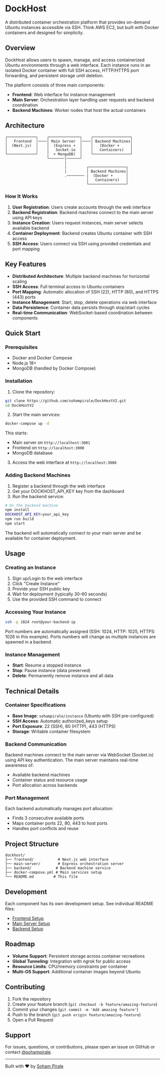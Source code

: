 # DockHost

A distributed container orchestration platform that provides on-demand Ubuntu instances accessible via SSH. Think AWS EC2, but built with Docker containers and designed for simplicity.

## Overview

DockHost allows users to spawn, manage, and access containerized Ubuntu environments through a web interface. Each instance runs in an isolated Docker container with full SSH access, HTTP/HTTPS port forwarding, and persistent storage until deletion.

The platform consists of three main components:
- **Frontend**: Web interface for instance management
- **Main Server**: Orchestration layer handling user requests and backend coordination  
- **Backend Machines**: Worker nodes that host the actual containers

## Architecture

``` 
┌─────────────┐    ┌──────────────┐    ┌─────────────────┐
│   Frontend  │────│ Main Server  │────│ Backend Machines│
│  (Next.js)  │    │  (Express +  │    │   (Docker +     │
│             │    │   Socket.io  │    │   Containers)   │
└─────────────┘    │  + MongoDB)  │    └─────────────────┘
                   └───────|──────┘              
                           |                      
                           |         ┌─────────────────┐
                           |         │ Backend Machines│
                           .──────── |  (Docker +      │
                                     │   Containers)   │
                                     └─────────────────┘
```

### How It Works

1. **User Registration**: Users create accounts through the web interface
2. **Backend Registration**: Backend machines connect to the main server using API keys
3. **Instance Creation**: Users request instances, main server selects available backend
4. **Container Deployment**: Backend creates Ubuntu container with SSH access
5. **SSH Access**: Users connect via SSH using provided credentials and port mapping

## Key Features

- **Distributed Architecture**: Multiple backend machines for horizontal scaling
- **SSH Access**: Full terminal access to Ubuntu containers
- **Port Mapping**: Automatic allocation of SSH (22), HTTP (80), and HTTPS (443) ports
- **Instance Management**: Start, stop, delete operations via web interface
- **Data Persistence**: Container data persists through stop/start cycles
- **Real-time Communication**: WebSocket-based coordination between components

## Quick Start

### Prerequisites

- Docker and Docker Compose
- Node.js 18+
- MongoDB (handled by Docker Compose)

### Installation

1. Clone the repository:
```bash
git clone https://github.com/sohampirale/DockHostV2.git
cd DockHostV2
```

2. Start the main services:
```bash
docker-compose up -d
```

This starts:
- Main server on `http://localhost:3001`
- Frontend on `http://localhost:3000`
- MongoDB database

3. Access the web interface at `http://localhost:3000`

### Adding Backend Machines

1. Register a backend through the web interface
2. Get your DOCKHOST_API_KEY key from the dashboard
3. Run the backend service:
```bash
# On the backend machine
npm install
DOCKHOST_API_KEY=your_api_key
npm run build
npm start
```

The backend will automatically connect to your main server and be available for container deployment.

## Usage

### Creating an Instance

1. Sign up/Login to the web interface
2. Click "Create Instance"
3. Provide your SSH public key
4. Wait for deployment (typically 30-60 seconds)
5. Use the provided SSH command to connect

### Accessing Your Instance

```bash
ssh -p 1024 root@your-backend-ip
```

Port numbers are automatically assigned (SSH: 1024, HTTP: 1025, HTTPS: 1026 in this example).
Ports numbers will change as multiple instances are spawned in a backend.

### Instance Management

- **Start**: Resume a stopped instance
- **Stop**: Pause instance (data preserved)  
- **Delete**: Permanently remove instance and all data

## Technical Details

### Container Specifications

- **Base Image**: `sohampirale/instance` (Ubuntu with SSH pre-configured)
- **SSH Access**: Automatic authorized_keys setup
- **Port Exposure**: 22 (SSH), 80 (HTTP), 443 (HTTPS)
- **Storage**: Writable container filesystem

### Backend Communication

Backend machines connect to the main server via WebSocket (Socket.io) using API key authentication. The main server maintains real-time awareness of:
- Available backend machines
- Container status and resource usage
- Port allocation across backends

### Port Management

Each backend automatically manages port allocation:
- Finds 3 consecutive available ports
- Maps container ports 22, 80, 443 to host ports
- Handles port conflicts and reuse

## Project Structure

```
dockhost/
├── frontend/           # Next.js web interface
├── main-server/        # Express orchestration server
├── backend/           # Backend machine service
├── docker-compose.yml # Main services setup
└── README.md         # This file
```

## Development

Each component has its own development setup. See individual README files:
- [Frontend Setup](./frontend/README.md)
- [Main Server Setup](./main-server/README.md)  
- [Backend Setup](./backend/README.md)

## Roadmap

- **Volume Support**: Persistent storage across container recreations
- **Global Tunneling**: Integration with ngrok for public access
- **Resource Limits**: CPU/memory constraints per container
- **Multi-OS Support**: Additional container images beyond Ubuntu

## Contributing

1. Fork the repository
2. Create your feature branch (`git checkout -b feature/amazing-feature`)
3. Commit your changes (`git commit -m 'Add amazing feature'`)
4. Push to the branch (`git push origin feature/amazing-feature`)
5. Open a Pull Request

## Support

For issues, questions, or contributions, please open an issue on GitHub or contact [@sohampirale](https://github.com/sohampirale).

---

Built with ❤️ by [Soham Pirale](https://github.com/sohampirale)
